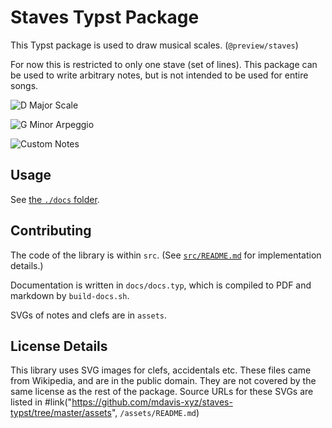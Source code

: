 # Staves Typst Package

This Typst package is used to draw musical scales. (`@preview/staves`)

For now this is restricted to only one stave (set of lines).
This package can be used to write arbitrary notes, but is not intended to be used for entire songs.

<!-- Absolute path, so it will render on Typst's Universe website -->
![D Major Scale](https://raw.githubusercontent.com/mdavis-xyz/staves-typst/master/examples/for-readme-1.png)

![G Minor Arpeggio](https://raw.githubusercontent.com/mdavis-xyz/staves-typst/master/examples/for-readme-2.png)

![Custom Notes](https://raw.githubusercontent.com/mdavis-xyz/staves-typst/master/examples/for-readme-2.png)

## Usage

See [the `./docs` folder](docs).

## Contributing

The code of the library is within `src`. (See [`src/README.md`](src/README.md) for implementation details.)

Documentation is written in `docs/docs.typ`, which is compiled to PDF and markdown by `build-docs.sh`.

SVGs of notes and clefs are in `assets`.

## License Details

This library uses SVG images for clefs, accidentals etc.
These files came from Wikipedia, and are in the public domain.
They are not covered by the same license as the rest of the package.
Source URLs for these SVGs are listed in #link("https://github.com/mdavis-xyz/staves-typst/tree/master/assets", `/assets/README.md`)
